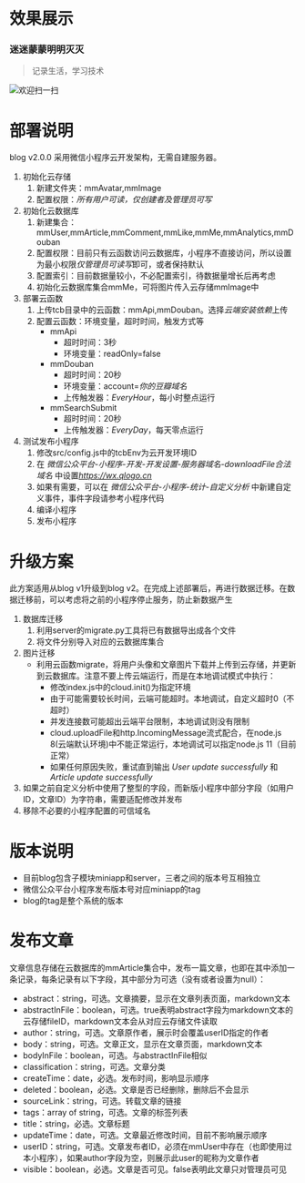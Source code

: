 # 效果展示

### 迷迷蒙蒙明明灭灭
> 记录生活，学习技术

![欢迎扫一扫](https://user-images.githubusercontent.com/10728431/53088139-dd191400-3543-11e9-99b7-a5dfb4dceeff.jpg)

# 部署说明
blog v2.0.0 采用微信小程序云开发架构，无需自建服务器。

1. 初始化云存储
   1. 新建文件夹：mmAvatar,mmImage
   2. 配置权限：*所有用户可读，仅创建者及管理员可写*
2. 初始化云数据库
   1. 新建集合：mmUser,mmArticle,mmComment,mmLike,mmMe,mmAnalytics,mmDouban
   2. 配置权限：目前只有云函数访问云数据库，小程序不直接访问，所以设置为最小权限*仅管理员可读写*即可，或者保持默认
   3. 配置索引：目前数据量较小，不必配置索引，待数据量增长后再考虑
   4. 初始化云数据库集合mmMe，可将图片传入云存储mmImage中
3. 部署云函数
   1. 上传tcb目录中的云函数：mmApi,mmDouban。选择*云端安装依赖*上传
   2. 配置云函数：环境变量，超时时间，触发方式等
      * mmApi
        * 超时时间：3秒
        * 环境变量：readOnly=false
      * mmDouban
        * 超时时间：20秒
        * 环境变量：account=*你的豆瓣域名*
        * 上传触发器：*EveryHour*，每小时整点运行
      * mmSearchSubmit
        * 超时时间：20秒
        * 上传触发器：*EveryDay*，每天零点运行
4. 测试发布小程序
   1. 修改src/config.js中的tcbEnv为云开发环境ID
   2. 在 *微信公众平台-小程序-开发-开发设置-服务器域名-downloadFile合法域名* 中设置*https://wx.qlogo.cn*
   3. 如果有需要，可以在 *微信公众平台-小程序-统计-自定义分析* 中新建自定义事件，事件字段请参考小程序代码
   4. 编译小程序
   5. 发布小程序

# 升级方案
此方案适用从blog v1升级到blog v2。在完成上述部署后，再进行数据迁移。在数据迁移前，可以考虑将之前的小程序停止服务，防止新数据产生

1. 数据库迁移
   1. 利用server的migrate.py工具将已有数据导出成各个文件
   2. 将文件分别导入对应的云数据库集合
2. 图片迁移
   * 利用云函数migrate，将用户头像和文章图片下载并上传到云存储，并更新到云数据库。注意不要上传云端运行，而是在本地调试模式中执行：
     * 修改index.js中的cloud.init()为指定环境
     * 由于可能需要较长时间，云端可能超时。本地调试，自定义超时0（不超时）
     * 并发连接数可能超出云端平台限制，本地调试则没有限制
     * cloud.uploadFile和http.IncomingMessage流式配合，在node.js 8(云端默认环境)中不能正常运行，本地调试可以指定node.js 11（目前正常）
     * 如果任何原因失败，重试直到输出 *User update successfully* 和 *Article update successfully*
3. 如果之前自定义分析中使用了整型的字段，而新版小程序中部分字段（如用户ID，文章ID）为字符串，需要适配修改并发布
4. 移除不必要的小程序配置的可信域名

# 版本说明
* 目前blog包含子模块miniapp和server，三者之间的版本号互相独立
* 微信公众平台小程序发布版本号对应miniapp的tag
* blog的tag是整个系统的版本

# 发布文章
文章信息存储在云数据库的mmArticle集合中，发布一篇文章，也即在其中添加一条记录，每条记录有以下字段，其中部分为可选（没有或者设置为null）：
* abstract：string，可选。文章摘要，显示在文章列表页面，markdown文本
* abstractInFile：boolean，可选。true表明abstract字段为markdown文本的云存储fileID，markdown文本会从对应云存储文件读取
* author：string，可选。文章原作者，展示时会覆盖userID指定的作者
* body：string，可选。文章正文，显示在文章页面，markdown文本
* bodyInFile：boolean，可选。与abstractInFile相似
* classification：string，可选。文章分类
* createTime：date，必选。发布时间，影响显示顺序
* deleted：boolean，必选。文章是否已经删除，删除后不会显示
* sourceLink：string，可选。转载文章的链接
* tags：array of string，可选。文章的标签列表
* title：string，必选。文章标题
* updateTime：date，可选。文章最近修改时间，目前不影响展示顺序
* userID：string，可选。文章发布者ID，必须在mmUser中存在（也即使用过本小程序），如果author字段为空，则展示此user的昵称为文章作者
* visible：boolean，必选。文章是否可见。false表明此文章只对管理员可见


